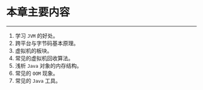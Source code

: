 # **本章主要内容**

---

1. 学习 `JVM` 的好处。
2. 跨平台与字节码基本原理。
3. 虚拟机的板块。
4. 常见的虚拟机回收算法。
5. 浅析 `Java` 对象的内存结构。
6. 常见的 `OOM` 现象。
7. 常见的 `Java` 工具。





